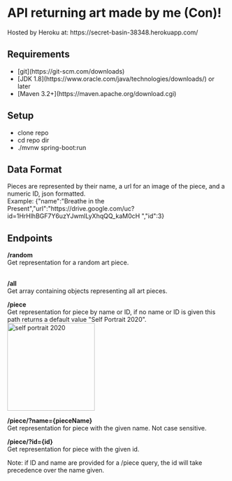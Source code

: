 <h1>API returning art made by me (Con)!</h1>
Hosted by Heroku at: https://secret-basin-38348.herokuapp.com/
<h2>Requirements</h2>
<ul>
  <li>[git](https://git-scm.com/downloads)</li>
  <li>[JDK 1.8](https://www.oracle.com/java/technologies/downloads/) or later</li>
  <li>[Maven 3.2+](https://maven.apache.org/download.cgi)</li>
</ul>

<h2>Setup</h2> 
<ul> 
  <li> clone repo</li>
  <li> cd repo dir</li>
  <li> ./mvnw spring-boot:run</li>
</ul>
<h2> Data Format </h2> 
Pieces are represented by their name, a url for an image of the piece, and a numeric ID, json formatted.<br/>
Example: {"name":"Breathe in the Present","url":"https://drive.google.com/uc?id=1HrHlhBGF7Y6uzYJwmlLyXhqQQ_kaM0cH
","id":3}

<h2>Endpoints</h2> 
<b>/random<br/></b>
Get representation for a random art piece.<br/>
<br/>

<b>/all</b><br/>
Get array containing objects representing all art pieces.<br/>  

<b>/piece</b><br/>
Get representation for piece by name or ID, if no name or ID is given this path returns a default value "Self Portrait 2020". <br/>
<img src="https://drive.google.com/uc?id=1L-e28HJnaDveW_i_F3A6ImUPZ_PSadmv" alt="self portrait 2020" width="200"/>

<b>/piece/?name={pieceName}</b><br/>
Get representation for piece with the given name. Not case sensitive.  

<b>/piece/?id={id}</b><br/>
Get representation for piece with the given id.

Note: if ID and name are provided for a /piece query, the id will take precedence over the name given.
